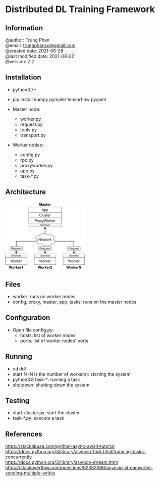 # Distributed DL Training Framework

## Information
@author: Trung Phan \
@email: trungphansg@gmail.com \
@created date: 2021-06-28 \
@last modified date: 2021-08-22\
@version: 2.2

## Installation
* python3.7+ 
* pip install numpy pympler tensorflow pyyaml

* Master node:
    - worker.py
    - request.py
    - tools.py
    - transport.py
* Worker nodes:
    - config.py
    - rpc.py
    - proxyworker.py
    - app.py
    - task-*.py
    
## Architecture
<img src="images/architecture.png" width="50%">

## Files
* worker: runs on worker nodes
* config, proxy, master, app, tasks: runs on the master nodes

## Configuration
* Open file config.py:
    * hosts: list of worker nodes
    * ports: list of worker nodes' ports

## Running
* cd ddl 
* start N (N is the number of workers): starting the system
* python3.8 task-*: running a task
* shutdown: shutting down the system

## Testing
* start-cluster.py: start the cluster
* task-*.py: execute a task

## References
https://stackabuse.com/python-async-await-tutorial \
https://docs.python.org/3/library/asyncio-task.html#running-tasks-concurrently \
https://docs.python.org/3/library/asyncio-stream.html \
https://stackoverflow.com/questions/62383366/asyncio-streamwriter-sending-multiple-writes